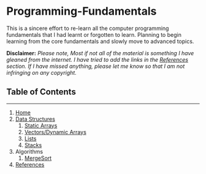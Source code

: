 # Programming-Fundamentals


This is a sincere effort to re-learn all the computer programming fundamentals that I had learnt or forgotten to learn. Planning to begin learning from the core fundamentals and slowly move to advanced topics.

**Disclaimer:** _Please note, Most if not all of the material is something I have gleaned from the internet. I have tried to add the links in the [References](https://github.com/vidhatha/Data-Structures-and-Algorithms/wiki/References) section. If I have missed anything, please let me know so that I am not infringing on any copyright._

## Table of Contents
------------
1. [Home][home]
1. [Data Structures][datastructures]
   1. [Static Arrays][arrays]
   1. [Vectors/Dynamic Arrays][vectors]
   1. [Lists][lists]
   1. [Stacks](https://github.com/vidhatha/Programming-Fundamentals/blob/master/Data%20Structures/stl_stack.md)
1. Algorithms
   1. [MergeSort](https://github.com/vidhatha/Programming-Fundamentals/blob/master/Algorithms/mergesort.md)
1. [References][references]

[home]: https://github.com/vidhatha/Programming-Fundamentals/blob/master/Home.md
[datastructures]: https://github.com/vidhatha/Data-Structures-and-Algorithms/wiki/Data-Structures
[arrays]: https://github.com/vidhatha/Data-Structures-and-Algorithms/wiki/DS-:-Static-Arrays
[vectors]: https://github.com/vidhatha/Data-Structures-and-Algorithms/blob/master/Data%20Structures/stl_vector.md
[lists]: https://github.com/vidhatha/Data-Structures-and-Algorithms/blob/master/Data%20Structures/stl_list.md
[references]: https://github.com/vidhatha/Data-Structures-and-Algorithms/wiki/References

